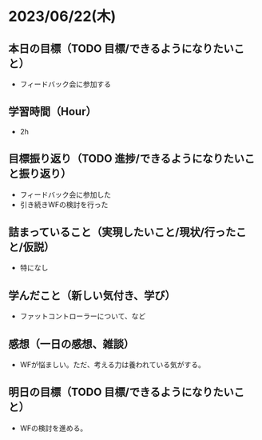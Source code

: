 
# 2023/06/22(木)

## 本日の目標（TODO 目標/できるようになりたいこと）

- フィードバック会に参加する

## 学習時間（Hour）

- 2h

## 目標振り返り（TODO 進捗/できるようになりたいこと振り返り）

- フィードバック会に参加した
- 引き続きWFの検討を行った

## 詰まっていること（実現したいこと/現状/行ったこと/仮説）

- 特になし

## 学んだこと（新しい気付き、学び）

- ファットコントローラーについて、など

## 感想（一日の感想、雑談）

- WFが悩ましい。ただ、考える力は養われている気がする。

## 明日の目標（TODO 目標/できるようになりたいこと）

- WFの検討を進める。
